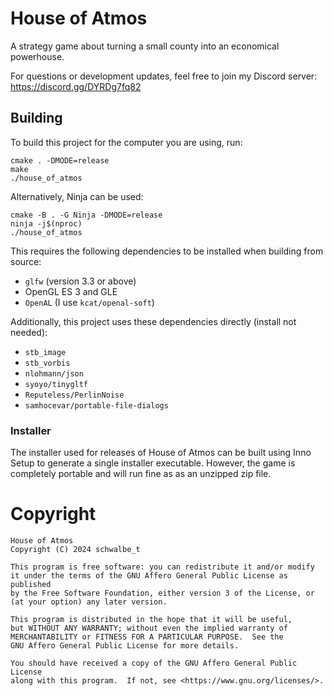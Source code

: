 # House of Atmos
A strategy game about turning a small county into an economical powerhouse.

For questions or development updates, feel free to join my Discord server: https://discord.gg/DYRDg7fq82

## Building
To build this project for the computer you are using, run: 
```
cmake . -DMODE=release
make
./house_of_atmos
```

Alternatively, Ninja can be used:
```
cmake -B . -G Ninja -DMODE=release
ninja -j$(nproc)
./house_of_atmos
```

This requires the following dependencies to be installed when building from source:
- `glfw` (version 3.3 or above)
- OpenGL ES 3 and GLE
- `OpenAL` (I use `kcat/openal-soft`)

Additionally, this project uses these dependencies directly (install not needed):
- `stb_image`
- `stb_vorbis`
- `nlohmann/json`
- `syoyo/tinygltf`
- `Reputeless/PerlinNoise`
- `samhocevar/portable-file-dialogs`

### Installer
The installer used for releases of House of Atmos can be built using Inno Setup to generate a single installer executable.
However, the game is completely portable and will run fine as as an unzipped zip file.

# Copyright
```
House of Atmos
Copyright (C) 2024 schwalbe_t

This program is free software: you can redistribute it and/or modify
it under the terms of the GNU Affero General Public License as published
by the Free Software Foundation, either version 3 of the License, or
(at your option) any later version.

This program is distributed in the hope that it will be useful,
but WITHOUT ANY WARRANTY; without even the implied warranty of
MERCHANTABILITY or FITNESS FOR A PARTICULAR PURPOSE.  See the
GNU Affero General Public License for more details.

You should have received a copy of the GNU Affero General Public License
along with this program.  If not, see <https://www.gnu.org/licenses/>.
```
